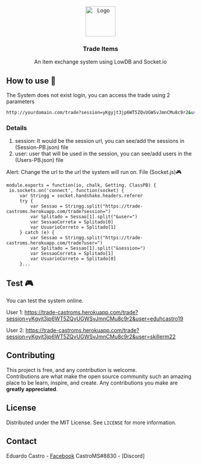 



<!-- PROJECT LOGO -->
<br />
<p align="center">
  <a href="https://github.com/othneildrew/Best-README-Template">
    <img src="https://lh3.googleusercontent.com/proxy/T4YAgrwXXav2D1hwX1pXLtF0Ir2gekBmYe7BYcDafT4IIWr7doJ_PB8jkZT_eVJ7zBaeeEIz11wEAg0t-p6kmNj8r6Ufs7g0BP-01JrhinEDg8YsEJmlMZBHXMMs5INAAg" alt="Logo" width="80" height="80">
  </a>

  <h3 align="center">Trade Items</h3>

  <p align="center">
    An item exchange system using LowDB and Socket.io
    <br />
</p>




<!-- ABOUT THE PROJECT -->
## How to use :rocket:

The System does not exist login, you can access the trade using 2 parameters
  ```sh
  http://yourdomain.com/trade?session=yKgyjt3jp6WT5ZQvUGWSvJmnCMu8c9r2&user=skillerm22
  ```

### Details

1. session: It would be the session url, you can see/add the sessions in (Session-PB.json) file
2. user: user that will be used in the session, you can see/add users in the (Users-PB.json) file

Alert: Change the url to the url the system will run on. File (Socket.js)🎮
   ```JS
  module.exports = function(io, chalk, Getting, ClassPB) {
    io.sockets.on('connect', function(socket) {
        var Stringg = socket.handshake.headers.referer
        try {
            var Sessao = Stringg.split("https://trade-castroms.herokuapp.com/trade?session=")
            var Splitado = Sessao[1].split("&user=")
            var SessaoCorreta = Splitado[0]
            var UsuarioCorreto = Splitado[1]
        } catch (e) {
            var Sessao = Stringg.split("https://trade-castroms.herokuapp.com/trade?user=")
            var Splitado = Sessao[1].split("&session=")
            var SessaoCorreta = Splitado[1]
            var UsuarioCorreto = Splitado[0]
        }...
   ```


## Test 🎮

You can test the system online.  

User 1: https://trade-castroms.herokuapp.com/trade?session=yKgyjt3jp6WT5ZQvUGWSvJmnCMu8c9r2&user=eduhcastro19

User 2: https://trade-castroms.herokuapp.com/trade?session=yKgyjt3jp6WT5ZQvUGWSvJmnCMu8c9r2&user=skillerm22



<!-- CONTRIBUTING -->
## Contributing
This project is free, and any contribution is welcome.  
Contributions are what make the open source community such an amazing place to be learn, inspire, and create. Any contributions you make are **greatly appreciated**.


<!-- LICENSE -->
## License

Distributed under the MIT License. See `LICENSE` for more information.



<!-- CONTACT -->
## Contact

Eduardo Castro - [Facebook](https://www.facebook.com/eduhcm)
CastroMS#8830 - [Discord]

